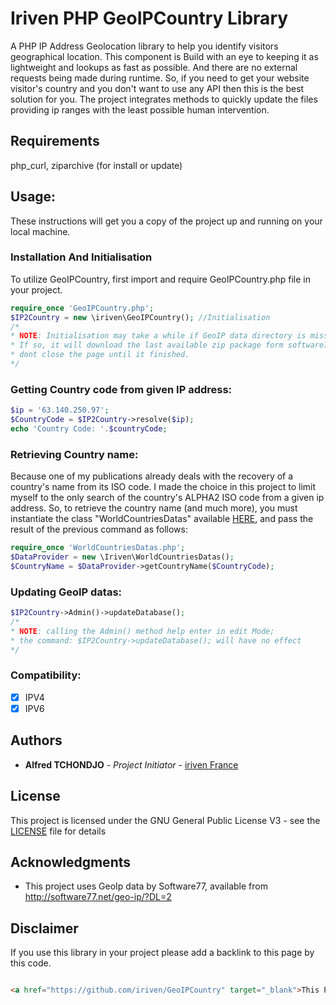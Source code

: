 # Iriven PHP GeoIPCountry Library

A PHP IP Address Geolocation library to help you identify visitors geographical location. 
This component is Build with an eye to keeping it as lightweight and lookups as fast as possible. 
And there are no external requests being made during runtime. So, if you need to get your website visitor's 
country and you don't want to use any API then this is the best solution for you.
The project integrates methods to quickly update the files providing ip ranges with the least possible human intervention.


## Requirements

php_curl, ziparchive (for install or update)

## Usage:

These instructions will get you a copy of the project up and running on your local machine. 

### Installation And Initialisation

To utilize GeoIPCountry, first import and require GeoIPCountry.php file in your project.

```php
require_once 'GeoIPCountry.php';
$IP2Country = new \iriven\GeoIPCountry(); //Initialisation
/* 
* NOTE: Initialisation may take a while if GeoIP data directory is missing or is corrupted (some files missing). 
* If so, it will download the last available zip package form software77 website and rebuild GeoIP data directory files,
* dont close the page until it finished.
*/
```

### Getting Country code from given IP address:

```php
$ip = '63.140.250.97';
$CountryCode = $IP2Country->resolve($ip);
echo 'Country Code: '.$countryCode;
```

### Retrieving Country name:

Because one of my publications already deals with the recovery of a country's name from its ISO code. 
I made the choice in this project to limit myself to the only search of the country's ALPHA2 ISO code from a given ip address. 
So, to retrieve the country name (and much more), you must instantiate the class "WorldCountriesDatas" available [HERE](https://github.com/iriven/WorldCountriesDatas), 
and pass the result of the previous command as follows:

```php
require_once 'WorldCountriesDatas.php';
$DataProvider = new \Iriven\WorldCountriesDatas(); 
$CountryName = $DataProvider->getCountryName($CountryCode);
```

### Updating GeoIP datas:

```php
$IP2Country->Admin()->updateDatabase();
/*
* NOTE: calling the Admin() method help enter in edit Mode;
* the command: $IP2Country->updateDatabase(); will have no effect
*/
```

### Compatibility:

- [x] IPV4
- [x] IPV6

## Authors

* **Alfred TCHONDJO** - *Project Initiator* - [iriven France](https://www.facebook.com/Tchalf)

## License

This project is licensed under the GNU General Public License V3 - see the [LICENSE](LICENSE) file for details

## Acknowledgments

* This project uses GeoIp data by Software77, available from http://software77.net/geo-ip/?DL=2

## Disclaimer

If you use this library in your project please add a backlink to this page by this code.

```html

<a href="https://github.com/iriven/GeoIPCountry" target="_blank">This Project Uses Alfred's TCHONDJO GeoIPCountry PHP Library.</a>
```

